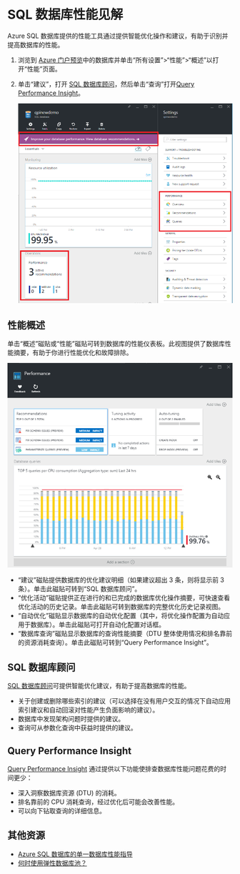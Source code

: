 <properties 
   pageTitle="Azure SQL 数据库性能见解 | Azure" 
   description="Azure SQL 数据库提供的性能工具有助于发现可以提高当前查询性能的方面。" 
   services="sql-database" 
   documentationCenter="" 
   authors="stevestein" 
   manager="jhubbard" 
   editor="monicar"/>

<tags
   ms.service="sql-database"
   ms.date="07/19/2016"
   wacn.date="09/26/2016"/>

# SQL 数据库性能见解

Azure SQL 数据库提供的性能工具通过提供智能优化操作和建议，有助于识别并提高数据库的性能。

1. 浏览到 [Azure 门户预览](http://portal.azure.cn)中的数据库并单击“所有设置”>“性能”>“概述”以打开“性能”页面。


2. 单击“建议”，打开 [SQL 数据库顾问](#sql-database-advisor)，然后单击“查询”打开[Query Performance Insight](#query-performance-insight)。

    ![查看性能](./media/sql-database-performance/entries.png)



## 性能概述

单击“概述”磁贴或“性能”磁贴可转到数据库的性能仪表板。此视图提供了数据库性能摘要，有助于你进行性能优化和故障排除。

![性能](./media/sql-database-performance/performance.png)

- “建议”磁贴提供数据库的优化建议明细（如果建议超出 3 条，则将显示前 3 条）。单击此磁贴可转到“SQL 数据库顾问”。
- “优化活动”磁贴提供正在进行的和已完成的数据库优化操作摘要，可快速查看优化活动的历史记录。单击此磁贴可转到数据库的完整优化历史记录视图。
- “自动优化”磁贴显示数据库的自动优化配置（其中，将优化操作配置为自动应用于数据库）。单击此磁贴可打开自动化配置对话框。
- “数据库查询”磁贴显示数据库的查询性能摘要（DTU 整体使用情况和排名靠前的资源消耗查询）。单击此磁贴可转到“Query Performance Insight”。



## SQL 数据库顾问


[SQL 数据库顾问](/documentation/articles/sql-database-advisor/)可提供智能优化建议，有助于提高数据库的性能。

- 关于创建或删除哪些索引的建议（可以选择在没有用户交互的情况下自动应用索引建议和自动回滚对性能产生负面影响的建议）。
- 数据库中发现架构问题时提供的建议。
- 查询可从参数化查询中获益时提供的建议。




## Query Performance Insight

[Query Performance Insight](/documentation/articles/sql-database-query-performance/) 通过提供以下功能使排查数据库性能问题花费的时间更少：

- 深入洞察数据库资源 (DTU) 的消耗。
- 排名靠前的 CPU 消耗查询，经过优化后可能会改善性能。
- 可以向下钻取查询的详细信息。


## 其他资源

- [Azure SQL 数据库的单一数据库性能指导](/documentation/articles/sql-database-performance-guidance/)
- [何时使用弹性数据库池？](/documentation/articles/sql-database-elastic-pool-guidance/)

<!---HONumber=Mooncake_0919_2016-->